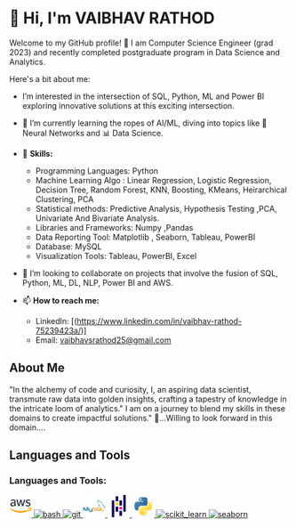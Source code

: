 # 👋 Hi, I'm VAIBHAV RATHOD

Welcome to my GitHub profile! 🚀 I am Computer Science Engineer (grad 2023) and recently completed postgraduate program in Data Science and Analytics. 

Here's a bit about me:  

- I’m interested in the intersection of SQL, Python, ML and Power BI exploring innovative solutions at this exciting intersection.
  
- 🌱 I’m currently learning the ropes of AI/ML, diving into topics like 🤖 Neural Networks and 📊 Data Science.

- 💼 **Skills:**
  - Programming Languages: Python
  - Machine Learning Algo : Linear Regression, Logistic Regression, Decision Tree, Random Forest, KNN, Boosting, KMeans, Heirarchical Clustering, PCA
  - Statistical methods: Predictive Analysis, Hypothesis Testing ,PCA, Univariate And Bivariate Analysis.
  - Libraries and Frameworks: Numpy ,Pandas 
  - Data Reporting Tool: Matplotlib , Seaborn, Tableau, PowerBI
  - Database: MySQL
  - Visualization Tools: Tableau, PowerBI, Excel 
  
- 👀 I’m looking to collaborate on projects that involve the fusion of SQL, Python, ML, DL, NLP, Power BI and AWS.

- 📫 **How to reach me:**
  - LinkedIn: [(https://www.linkedin.com/in/vaibhav-rathod-75239423a/)]
  - Email: vaibhavsrathod25@gmail.com

  
## About Me
"In the alchemy of code and curiosity, I, an aspiring data scientist, transmute raw data into golden insights, crafting a tapestry of knowledge in the intricate loom of analytics."
 I am on a journey to blend my skills in these domains to create impactful solutions."
 🌌...Willing to look forward in this domain....


## Languages and Tools

<h3 align="left">Languages and Tools:</h3>
<p align="left"> <a href="https://aws.amazon.com" target="_blank" rel="noreferrer"> <img src="https://raw.githubusercontent.com/devicons/devicon/master/icons/amazonwebservices/amazonwebservices-original-wordmark.svg" alt="aws" width="40" height="40"/> </a> <a href="https://www.gnu.org/software/bash/" target="_blank" rel="noreferrer"> <img src="https://www.vectorlogo.zone/logos/gnu_bash/gnu_bash-icon.svg" alt="bash" width="40" height="40"/> </a> <a href="https://git-scm.com/" target="_blank" rel="noreferrer"> <img src="https://www.vectorlogo.zone/logos/git-scm/git-scm-icon.svg" alt="git" width="40" height="40"/> </a> <a href="https://www.mysql.com/" target="_blank" rel="noreferrer"> <img src="https://raw.githubusercontent.com/devicons/devicon/master/icons/mysql/mysql-original-wordmark.svg" alt="mysql" width="40" height="40"/> </a> <a href="https://pandas.pydata.org/" target="_blank" rel="noreferrer"> <img src="https://raw.githubusercontent.com/devicons/devicon/2ae2a900d2f041da66e950e4d48052658d850630/icons/pandas/pandas-original.svg" alt="pandas" width="40" height="40"/> </a> <a href="https://www.python.org" target="_blank" rel="noreferrer"> <img src="https://raw.githubusercontent.com/devicons/devicon/master/icons/python/python-original.svg" alt="python" width="40" height="40"/> </a> <a href="https://scikit-learn.org/" target="_blank" rel="noreferrer"> <img src="https://upload.wikimedia.org/wikipedia/commons/0/05/Scikit_learn_logo_small.svg" alt="scikit_learn" width="40" height="40"/> </a> <a href="https://seaborn.pydata.org/" target="_blank" rel="noreferrer"> <img src="https://seaborn.pydata.org/_images/logo-mark-lightbg.svg" alt="seaborn" width="40" height="40"/> </a> 
